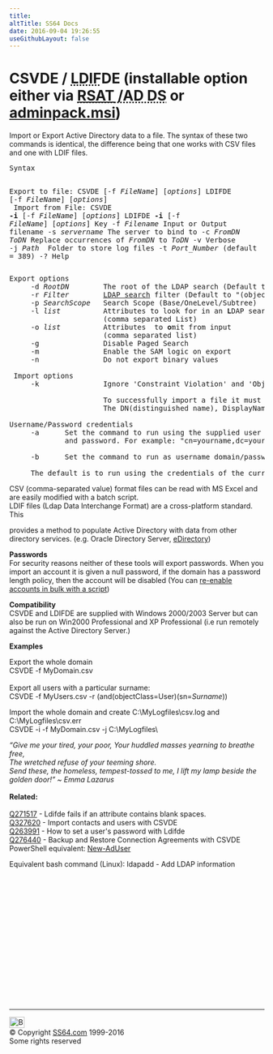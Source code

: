 ```yaml
---
title:
altTitle: SS64 Docs
date: 2016-09-04 19:26:55
useGithubLayout: false
---
```

<!-- #BeginLibraryItem "/Library/head_nt.lbi" --><!-- #EndLibraryItem --><h1> CSVDE / <abbr title="LDAP Data Interchange Format">LDIF</abbr>DE (installable option either via <abbr title="Remote Server Administrative Tools / Active Directory Domain Services"><a href="../links/windows.html">RSAT</a> /AD DS</abbr> or <a href="../links/windows.html">adminpack.msi</a>)</h1>
<p>Import or Export Active Directory data to a file. The syntax
  of these two commands is identical, the difference being that one works with
  CSV files and one with LDIF files.</p>
<pre>Syntax

   Export to file:
             CSVDE [-f <i>FileName</i>] [<i>options</i>]
            LDIFDE [-f <i>FileName</i>] [<i>options</i>]<br>
   Import from File:
             CSVDE <b>-i</b> [-f <i>FileName</i>] [<i>options</i>]
            LDIFDE <b>-i</b> [-f <i>FileName</i>] [<i>options</i>]
Key
     -f  <i>Filename</i>     Input or Output filename
     -s  <i>servername</i>   The server to bind to
     -c  <i>FromDN ToDN</i>  Replace occurrences of <i>FromDN</i> to <i>ToDN</i>
     -v               Verbose
     -j  <i>Path </i>        Folder to store log files
     -t  <i>Port_Number</i>  (default = 389)
     -?               Help
</pre>
<pre>Export options
     -d <i>RootDN</i>        The root of the LDAP search (Default to Naming Context)
     -r <i>Filter</i>        <a href="../ps/syntax-ldap.html">LDAP search</a> filter (Default to "(objectClass=*)")
     -p <i>SearchScope</i>   Search Scope (Base/OneLevel/Subtree)
     -l <i>list</i>          Attributes to look for in an <b>L</b>DAP search
                      (comma separated List)
     -o <i>list</i>          Attributes  to <b>o</b>mit from input
                      (comma separated list)
     -g               Disable Paged Search
     -m               Enable the SAM logic on export
     -n               Do not export binary values
  
 Import options
     -k               Ignore 'Constraint Violation' and 'Object Already Exists' errors.

                      To successfully import a file it must contain as a minimum:
                      The DN(distinguished name), DisplayName and ObjectClass

Username/Password credentials
     -a      Set the command to run using the supplied user distinguished name
             and password. For example: "cn=yourname,dc=yourcompany,dc-com password"

     -b      Set the command to run as username domain/password.

     The default is to run using the credentials of the currently logged on user.
</pre>
<p><span class="body"> </span><span class="body">CSV (comma-separated value)
    format files can be read with MS Excel and are easily modified with a batch
    script. <br>
LDIF files (Ldap Data Interchange Format) are a cross-platform standard. This

provides a method to populate Active Directory with data from other directory
services. (e.g. Oracle Directory Server,  <a href="https://www.netiq.com/products/edirectory/">eDirectory</a>)</span></p>
<p><b>Passwords<br>
  </b>For security reasons neither of these tools will export 
  passwords. When you import an account
  it is given  a null password, if the domain has a password length
  policy, then the account will be disabled (You can <a href="http://www.computerperformance.co.uk/ezine/ezine23.htm">re-enable
  accounts in bulk with a script</a>)</p>
<p><b>Compatibility<br>
</b>CSVDE and LDIFDE are supplied with Windows 2000/2003 Server but can also be run on Win2000 Professional and XP Professional
(i.e run remotely against the Active Directory Server.)</p>
<p><span class="body"><b>Examples</b></span></p>
<p><span class="body">Export the whole domain<br>
</span><span class="code">CSVDE -f MyDomain.csv</span><span class="body"><br>
<br>
Export all users with a particular surname: <br>
</span><span class="code">CSVDE -f MyUsers.csv -r (and(objectClass=User)(sn=<i>Surname</i>))</span></p>
<p><span class="body">Import the whole domain and create C:\MyLogfiles\csv.log and C:\MyLogfiles\csv.err<br>
</span><span class="code">CSVDE -i -f MyDomain.csv -j C:\MyLogfiles\</span></p>
<p><i class="quote">“Give me your tired, your poor,
Your huddled masses yearning to breathe free,<br>
The wretched refuse of your teeming shore.<br>
Send these, the homeless, tempest-tossed to me,
I lift my lamp beside the golden door!” ~ Emma Lazarus</i><br>
<br>
<b>Related:</b><br>
<br>
<a href="http://support.microsoft.com/?id=271517">Q271517</a> -
Ldifde fails if an attribute contains blank spaces.<br>
<a href="http://support.microsoft.com/?id=327620">Q327620</a> - Import contacts
and users with CSVDE<br>
<a href="http://support.microsoft.com/?id=263991">Q263991</a>  -
How to set a user's password with Ldifde  <br>
<a href="http://support.microsoft.com/?id=276440">Q276440</a>  -
Backup and Restore Connection Agreements with CSVDE<br>
PowerShell equivalent: <a href="../ps/new-aduser.html">New-AdUser</a><br>

Equivalent bash command (Linux): ldapadd - Add LDAP information</p><!-- #BeginLibraryItem "/Library/foot_nt.lbi" --><p>
<!-- windows300 -->
<ins class="adsbygoogle" style="display:inline-block;width:300px;height:250px" data-ad-client="ca-pub-6140977852749469" data-ad-slot="7649547908"></ins>
<script>
(adsbygoogle = window.adsbygoogle || []).push({});
</script></p>
<hr>
<div id="bl" class="footer"><a href="csvde.html#"><img src="../images/top.png" width="30" height="22" alt="Back to the Top"></a></div>
<div id="br" class="footer, tagline">© Copyright <a href="../index.html">SS64.com</a> 1999-2016<br>
Some rights reserved</div><!-- #EndLibraryItem -->

